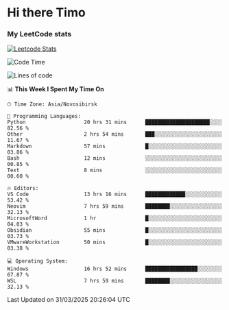 # Hi there Timo
### My LeetCode stats
[![Leetcode Stats](https://leetcard.jacoblin.cool/przdtl?border=0&radius=20&ext=heatmap&theme=nord)](https://leetcode.com/przdtl)

<!--START_SECTION:waka-->
![Code Time](http://img.shields.io/badge/Code%20Time-720%20hrs%206%20mins-blue)

![Lines of code](https://img.shields.io/badge/From%20Hello%20World%20I%27ve%20Written-84.0%20thousand%20lines%20of%20code-blue)

📊 **This Week I Spent My Time On** 

```text
🕑︎ Time Zone: Asia/Novosibirsk

💬 Programming Languages: 
Python                   20 hrs 31 mins      █████████████████████░░░░   82.56 % 
Other                    2 hrs 54 mins       ███░░░░░░░░░░░░░░░░░░░░░░   11.67 % 
Markdown                 57 mins             █░░░░░░░░░░░░░░░░░░░░░░░░   03.86 % 
Bash                     12 mins             ░░░░░░░░░░░░░░░░░░░░░░░░░   00.85 % 
Text                     8 mins              ░░░░░░░░░░░░░░░░░░░░░░░░░   00.60 % 

🔥 Editors: 
VS Code                  13 hrs 16 mins      █████████████░░░░░░░░░░░░   53.42 % 
Neovim                   7 hrs 59 mins       ████████░░░░░░░░░░░░░░░░░   32.13 % 
MicrosoftWord            1 hr                █░░░░░░░░░░░░░░░░░░░░░░░░   04.03 % 
Obsidian                 55 mins             █░░░░░░░░░░░░░░░░░░░░░░░░   03.73 % 
VMwareWorkstation        50 mins             █░░░░░░░░░░░░░░░░░░░░░░░░   03.38 % 

💻 Operating System: 
Windows                  16 hrs 52 mins      █████████████████░░░░░░░░   67.87 % 
WSL                      7 hrs 59 mins       ████████░░░░░░░░░░░░░░░░░   32.13 % 
```


 Last Updated on 31/03/2025 20:26:04 UTC
<!--END_SECTION:waka-->
